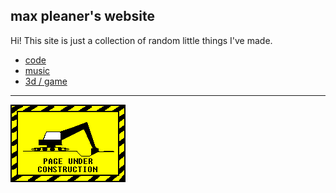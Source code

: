 ## max pleaner's website

Hi! This site is just a collection of random little things I've made.

- [code](./pages/code.md)
- [music](./pages/music.md)
- [3d / game](./pages/3d.md)

---

![site under construction](./site_under_construction.gif)
